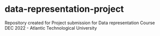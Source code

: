 # data-representation-project
Repository created for Project submission for Data representation Course DEC 2022 - Atlantic Technological University 
